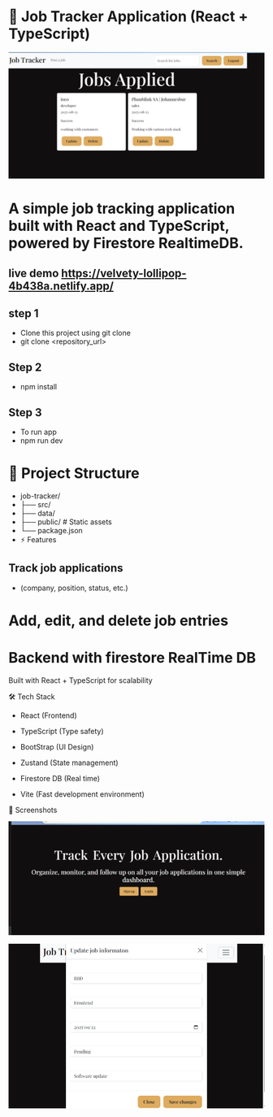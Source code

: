 # 📌 Job Tracker Application (React + TypeScript)

![Dashboard Screenshot](https://github.com/PLThabangR/Job-Tracker/blob/main/public/jobtrackerUI.png)


# A simple job tracking application built with **React** and **TypeScript**, powered by **Firestore RealtimeDB**.

live demo
https://velvety-lollipop-4b438a.netlify.app/
---
## step 1
- Clone this project using git clone 
- git clone <repository_url>


## Step 2 
- npm install  
## Step 3 
- To run app
- npm run dev

# 📂 Project Structure

- job-tracker/
- ├── src/          
- ├── data/        
- ├── public/       # Static assets
- └── package.json
- ⚡ Features
## Track job applications 
- (company, position, status, etc.)

# Add, edit, and delete job entries

# Backend with firestore RealTime DB

Built with React + TypeScript for scalability

🛠️ Tech Stack
- React (Frontend)

- TypeScript (Type safety)
- BootStrap (UI Design)
- Zustand (State management)
- Firestore DB (Real time)
- Vite (Fast development environment)

📸 Screenshots

![Dashboard Screenshot](https://github.com/PLThabangR/Job-Tracker/blob/main/public/jobtracker.png)

![Dashboard Screenshot](https://github.com/PLThabangR/jobtracker-firebase/blob/main/public/job%20modal.png)

